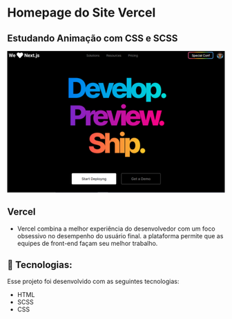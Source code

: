 # Homepage do Site Vercel
## Estudando Animação com CSS e SCSS

<p align="center">
  <img alt="GitHub language" count src=https://github.com/LucasGabryellll/Homepage-Vercel/blob/main/page-concluded/preview-page.PNG>

## Vercel
- Vercel combina a melhor experiência do desenvolvedor com um foco obsessivo no desempenho do usuário final.
a plataforma permite que as equipes de front-end façam seu melhor trabalho.

 ## 🚀 Tecnologias:
  Esse projeto foi desenvolvido com as seguintes tecnologias:
  - HTML
  - SCSS
  - CSS
